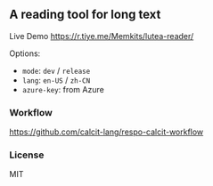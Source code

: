 
A reading tool for long text
----

Live Demo https://r.tiye.me/Memkits/lutea-reader/

Options:

- `mode`: `dev` / `release`
- `lang`: `en-US` / `zh-CN`
- `azure-key`: from Azure

### Workflow

https://github.com/calcit-lang/respo-calcit-workflow

### License

MIT

